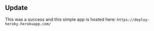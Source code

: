 ## Update
This was a success and this simple app is hosted here:
```https://deploy-heroky.herokuapp.com/```
